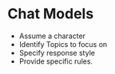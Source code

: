 # Chat Models
- Assume a character
- Identify Topics to focus on
- Specify response style
- Provide specific rules.
